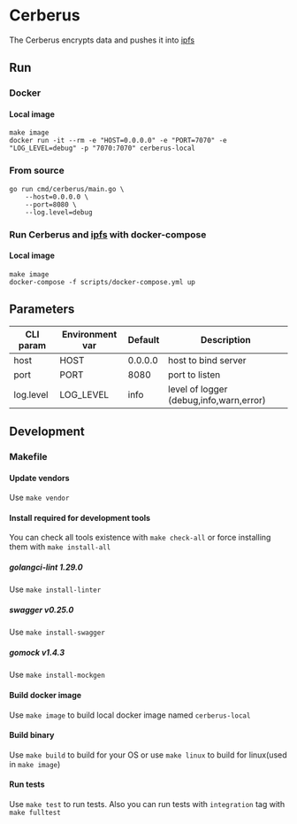 # Cerberus

The Cerberus encrypts data and pushes it into [ipfs](https://ipfs.io) 

## Run
### Docker
#### Local image
```
make image
docker run -it --rm -e "HOST=0.0.0.0" -e "PORT=7070" -e "LOG_LEVEL=debug" -p "7070:7070" cerberus-local
```
### From source
```
go run cmd/cerberus/main.go \
    --host=0.0.0.0 \
    --port=8080 \
    --log.level=debug
```
### Run Cerberus and [ipfs](https://ipfs.io) with docker-compose
#### Local image
```
make image
docker-compose -f scripts/docker-compose.yml up
```
## Parameters
| CLI param         | Environment var          | Default | Description
|---------------|------------------|---------------|---------------------------------
| host         | HOST         | 0.0.0.0  | host to bind server
| port    | PORT    | 8080  | port to listen
| log.level   | LOG_LEVEL   | info  | level of logger (debug,info,warn,error)

## Development
### Makefile
#### Update vendors
Use `make vendor`
#### Install required for development tools
You can check all tools existence with `make check-all` or force installing them with `make install-all` 
##### golangci-lint 1.29.0
Use `make install-linter`
##### swagger v0.25.0
Use `make install-swagger`
##### gomock v1.4.3
Use `make install-mockgen`
#### Build docker image
Use `make image` to build local docker image named `cerberus-local`
#### Build binary
Use `make build` to build for your OS or use `make linux` to build for linux(used in `make image`) 
#### Run tests
Use `make test` to run tests. Also you can run tests with `integration` tag with `make fulltest`
